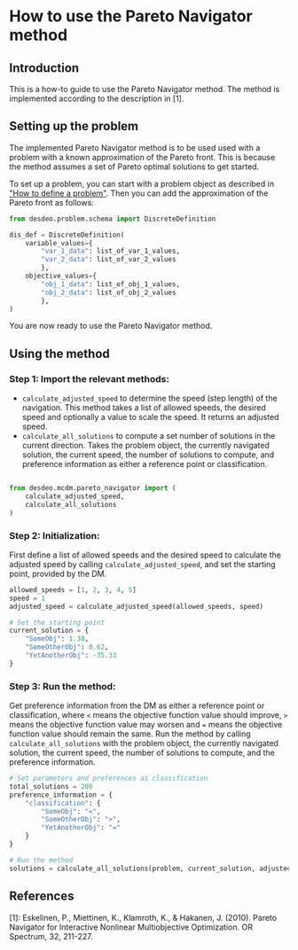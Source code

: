 # How to use the Pareto Navigator method

## Introduction

This is a how-to guide to use the Pareto Navigator method.
The method is implemented according to the description in [1].

## Setting up the problem

The implemented Pareto Navigator method is to be used used with a problem with a known approximation of the Pareto front.
This is because the method assumes a set of Pareto optimal solutions to get started.

To set up a problem, you can start with a problem object as described in ["How to define a problem"](./problem.md). Then you can add the approximation of the Pareto front as follows:

```python
from desdeo.problem.schema import DiscreteDefinition

dis_def = DiscreteDefinition(
    variable_values={
        "var_1_data": list_of_var_1_values,
        "var_2_data": list_of_var_2_values
        },
    objective_values={
        "obj_1_data": list_of_obj_1_values,
        "obj_2_data": list_of_obj_2_values
        },
)
```

You are now ready to use the Pareto Navigator method.

## Using the method

### Step 1: Import the relevant methods:

- `calculate_adjusted_speed` to determine the speed (step length) of the navigation. This method takes a list of allowed speeds, the desired speed and optionally a value to scale the speed. It returns an adjusted speed.
- `calculate_all_solutions` to compute a set number of solutions in the current direction. Takes the problem object, the currently navigated solution, the current speed, the number of solutions to compute, and preference information as either a reference point or classification.

```python

from desdeo.mcdm.pareto_navigator import (
    calculate_adjusted_speed,
    calculate_all_solutions
)
```

### Step 2: Initialization:

First define a list of allowed speeds and the desired speed to calculate the adjusted speed by calling `calculate_adjusted_speed`, and set the starting point, provided by the DM.

```python
allowed_speeds = [1, 2, 3, 4, 5]
speed = 1
adjusted_speed = calculate_adjusted_speed(allowed_speeds, speed)

# Set the starting point
current_solution = {
    "SomeObj": 1.38,
    "SomeOtherObj": 0.62,
    "YetAnotherObj": -35.33
}
```

### Step 3: Run the method:

Get preference information from the DM as either a reference point or classification, where `<` means the objective function value should improve, `>` means the objective function value may worsen and `=` means the objective function value should remain the same.
Run the method by calling `calculate_all_solutions` with the problem object, the currently navigated solution, the current speed, the number of solutions to compute, and the preference information.

```python
# Set parameters and preferences as classification
total_solutions = 200
preference_information = {
    "classification": {
        "SomeObj": "<",
        "SomeOtherObj": ">",
        "YetAnotherObj": "="
    }
}

# Run the method
solutions = calculate_all_solutions(problem, current_solution, adjusted_speed, num_solutions, preference_information)
```

## References

[1]: Eskelinen, P., Miettinen, K., Klamroth, K., & Hakanen, J. (2010). Pareto Navigator for Interactive Nonlinear Multiobjective Optimization. OR Spectrum, 32, 211-227.